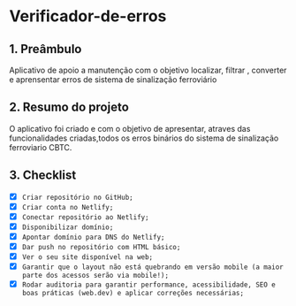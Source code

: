 # Verificador-de-erros

## 1. Preâmbulo

Aplicativo de apoio a manutenção com o objetivo localizar, filtrar , converter e aprensentar erros de sistema de sinalização ferroviário

## 2. Resumo do projeto

O aplicativo foi criado e com o objetivo de apresentar, atraves das funcionalidades criadas,todos os erros binários do sistema de sinalização ferroviario CBTC. 

## 3. Checklist

* [x] `Criar repositório no GitHub;`
* [x] `Criar conta no Netlify;`
* [x] `Conectar repositório ao Netlify;`
* [x] `Disponibilizar domínio;`
* [x] `Apontar domínio para DNS do Netlify;`
* [x] `Dar push no repositório com HTML básico;`
* [x] `Ver o seu site disponível na web;`
* [x] `Garantir que o layout não está quebrando em versão mobile (a maior parte dos acessos serão via mobile!);`
* [x] `Rodar auditoria para garantir performance, acessibilidade, SEO e boas práticas (web.dev) e aplicar correções necessárias;`
